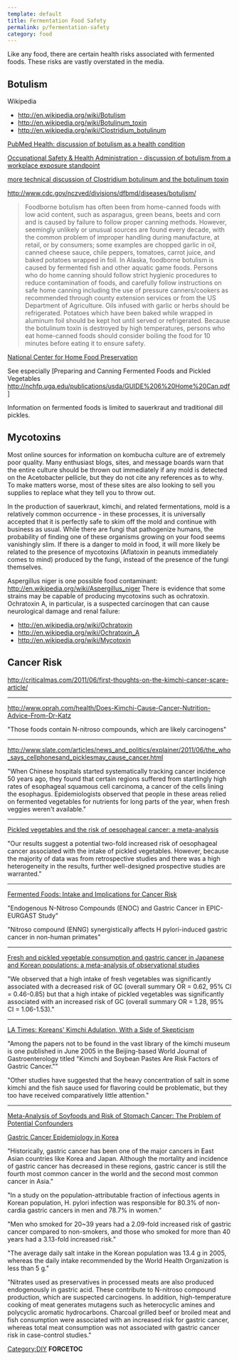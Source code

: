 ```yaml
---
template: default
title: Fermentation Food Safety
permalink: p/fermentation-safety
category: food
---
```


Like any food, there are certain health risks associated with fermented foods. These risks are vastly overstated in the media.

Botulism
--------

Wikipedia

-   <http://en.wikipedia.org/wiki/Botulism>
-   <http://en.wikipedia.org/wiki/Botulinum_toxin>
-   <http://en.wikipedia.org/wiki/Clostridium_botulinum>

[PubMed Health: discussion of botulism as a health condition](http://www.ncbi.nlm.nih.gov/pubmedhealth/PMH0001624/)

[Occupational Safety & Health Administration - discussion of botulism from a workplace exposure standpoint](http://www.osha.gov/SLTC/botulism/index.html)

[more technical discussion of Clostridium botulinum and the botulinum toxin](http://textbookofbacteriology.net/themicrobialworld/Botulism.htmlA)

<http://www.cdc.gov/nczved/divisions/dfbmd/diseases/botulism/>

> Foodborne botulism has often been from home-canned foods with low acid content, such as asparagus, green beans, beets and corn and is caused by failure to follow proper canning methods. However, seemingly unlikely or unusual sources are found every decade, with the common problem of improper handling during manufacture, at retail, or by consumers; some examples are chopped garlic in oil, canned cheese sauce, chile peppers, tomatoes, carrot juice, and baked potatoes wrapped in foil. In Alaska, foodborne botulism is caused by fermented fish and other aquatic game foods. Persons who do home canning should follow strict hygienic procedures to reduce contamination of foods, and carefully follow instructions on safe home canning including the use of pressure canners/cookers as recommended through county extension services or from the US Department of Agriculture. Oils infused with garlic or herbs should be refrigerated. Potatoes which have been baked while wrapped in aluminum foil should be kept hot until served or refrigerated. Because the botulinum toxin is destroyed by high temperatures, persons who eat home-canned foods should consider boiling the food for 10 minutes before eating it to ensure safety.

[National Center for Home Food Preservation](http://nchfp.uga.edu/)

See especially \[Preparing and Canning Fermented Foods and Pickled Vegetables <http://nchfp.uga.edu/publications/usda/GUIDE%206%20Home%20Can.pdf>\]

Information on fermented foods is limited to sauerkraut and traditional dill pickles.

Mycotoxins
----------

Most online sources for information on kombucha culture are of extremely poor quality. Many enthusiast blogs, sites, and message boards warn that the entire culture should be thrown out immediately if any mold is detected on the Acetobacter pellicle, but they do not cite any references as to why. To make matters worse, most of these sites are also looking to sell you supplies to replace what they tell you to throw out.

In the production of sauerkraut, kimchi, and related fermentations, mold is a relatively common occurrence - in these processes, it is universally accepted that it is perfectly safe to skim off the mold and continue with business as usual. While there are fungi that pathogenize humans, the probability of finding one of these organisms growing on your food seems vanishingly slim. If there is a danger to mold in food, it will more likely be related to the presence of mycotoxins (Aflatoxin in peanuts immediately comes to mind) produced by the fungi, instead of the presence of the fungi themselves.

Aspergillus niger is one possible food contaminant: <http://en.wikipedia.org/wiki/Aspergillus_niger> There is evidence that some strains may be capable of producing mycotoxins such as ochratoxin. Ochratoxin A, in particular, is a suspected carcinogen that can cause neurological damage and renal failure:

-   <http://en.wikipedia.org/wiki/Ochratoxin>
-   <http://en.wikipedia.org/wiki/Ochratoxin_A>
-   <http://en.wikipedia.org/wiki/Mycotoxin>

Cancer Risk
-----------

<http://criticalmas.com/2011/06/first-thoughts-on-the-kimchi-cancer-scare-article/>

------------------------------------------------------------------------

<http://www.oprah.com/health/Does-Kimchi-Cause-Cancer-Nutrition-Advice-From-Dr-Katz>

"Those foods contain N-nitroso compounds, which are likely carcinogens"

------------------------------------------------------------------------

<http://www.slate.com/articles/news_and_politics/explainer/2011/06/the_who_says_cellphonesand_picklesmay_cause_cancer.html>

"When Chinese hospitals started systematically tracking cancer incidence 50 years ago, they found that certain regions suffered from startlingly high rates of esophageal squamous cell carcinoma, a cancer of the cells lining the esophagus. Epidemiologists observed that people in these areas relied on fermented vegetables for nutrients for long parts of the year, when fresh veggies weren't available."

------------------------------------------------------------------------

[Pickled vegetables and the risk of oesophageal cancer: a meta-analysis](http://www.nature.com/bjc/journal/v101/n9/full/6605372a.html)

"Our results suggest a potential two-fold increased risk of oesophageal cancer associated with the intake of pickled vegetables. However, because the majority of data was from retrospective studies and there was a high heterogeneity in the results, further well-designed prospective studies are warranted."

------------------------------------------------------------------------

[Fermented Foods: Intake and Implications for Cancer Risk](http://www.aicr.org/assets/docs/pdf/research/rescon2013/lampe-fermented-foods.pdf)

"Endogenous N-Nitroso Compounds (ENOC) and Gastric Cancer in EPIC-EURGAST Study"

"Nitroso compound (ENNG) synergistically affects H pylori-induced gastric cancer in non-human primates"

------------------------------------------------------------------------

[Fresh and pickled vegetable consumption and gastric cancer in Japanese and Korean populations: a meta-analysis of observational studies](http://www.ncbi.nlm.nih.gov/pubmed/19860848)

"We observed that a high intake of fresh vegetables was significantly associated with a decreased risk of GC (overall summary OR = 0.62, 95% CI = 0.46-0.85) but that a high intake of pickled vegetables was significantly associated with an increased risk of GC (overall summary OR = 1.28, 95% CI = 1.06-1.53)."

------------------------------------------------------------------------

[LA Times: Koreans' Kimchi Adulation, With a Side of Skepticism](http://articles.latimes.com/2006/may/21/world/fg-kimchi21)

"Among the papers not to be found in the vast library of the kimchi museum is one published in June 2005 in the Beijing-based World Journal of Gastroenterology titled "Kimchi and Soybean Pastes Are Risk Factors of Gastric Cancer.""

"Other studies have suggested that the heavy concentration of salt in some kimchi and the fish sauce used for flavoring could be problematic, but they too have received comparatively little attention."

------------------------------------------------------------------------

[Meta-Analysis of Soyfoods and Risk of Stomach Cancer: The Problem of Potential Confounders](http://cebp.aacrjournals.org/content/9/10/1051.longA)

[Gastric Cancer Epidemiology in Korea](http://www.ncbi.nlm.nih.gov/pmc/articles/PMC3204471/)

"Historically, gastric cancer has been one of the major cancers in East Asian countries like Korea and Japan. Although the mortality and incidence of gastric cancer has decreased in these regions, gastric cancer is still the fourth most common cancer in the world and the second most common cancer in Asia."

"In a study on the population-attributable fraction of infectious agents in Korean population, H. pylori infection was responsible for 80.3% of non-cardia gastric cancers in men and 78.7% in women."

"Men who smoked for 20~39 years had a 2.09-fold increased risk of gastric cancer compared to non-smokers, and those who smoked for more than 40 years had a 3.13-fold increased risk."

"The average daily salt intake in the Korean population was 13.4 g in 2005, whereas the daily intake recommended by the World Health Organization is less than 5 g."

"Nitrates used as preservatives in processed meats are also produced endogenously in gastric acid. These contribute to N-nitroso compound production, which are suspected carcinogens. In addition, high-temperature cooking of meat generates mutagens such as heterocyclic amines and polycyclic aromatic hydrocarbons. Charcoal grilled beef or broiled meat and fish consumption were associated with an increased risk for gastric cancer, whereas total meat consumption was not associated with gastric cancer risk in case-control studies."

[Category:DIY](/Category:DIY "wikilink") __FORCETOC__
